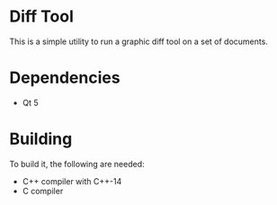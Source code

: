# Diff Tool

This is a simple utility to run a graphic diff tool on a set of documents.

# Dependencies

* Qt 5

# Building

To build it, the following are needed:

* C++ compiler with C++-14
* C compiler
